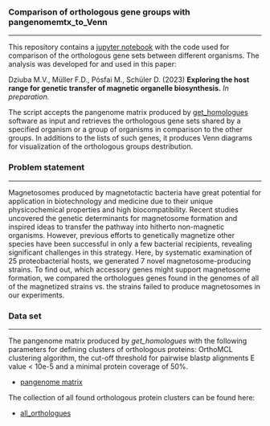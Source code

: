 ### Comparison of orthologous gene groups with pangenomemtx_to_Venn
---

This repository contains a <a href="pangenomemtx_to_Venn.ipynb" title="pangenomemtx_to_Venn">jupyter notebook</a> with the code used for comparison of the orthologous gene sets between different organisms. The analysis was developed for and used in this paper:

Dziuba M.V., Müller F.D., Pósfai M., Schüler D. (2023) **Exploring the host range for genetic transfer of magnetic organelle biosynthesis.** *In preparation.*

The script accepts the pangenome matrix produced by <a href="https://github.com/eead-csic-compbio/get_homologues" title="get_homologues">get_homologues</a> software as input and retrieves the orthologous gene sets shared by a specified organism or a group of organisms in comparison to the other groups. In additions to the lists of such genes, it produces Venn diagrams for visualization of the orthologous groups destribution.

### Problem statement

---

Magnetosomes produced by magnetotactic bacteria have great potential for application in biotechnology and medicine due to their unique physicochemical properties and high biocompatibility. Recent studies uncovered the genetic determinants for magnetosome formation and inspired ideas to transfer the pathway into hitherto non-magnetic organisms. However, previous efforts to genetically magnetize other species have been successful in only a few bacterial recipients, revealing significant challenges in this strategy. Here, by systematic examination of 25 proteobacterial hosts, we generated 7 novel magnetosome-producing strains. To find out, which accessory genes might support magnetosome formation, we compared the orthologues genes found in the genomes of all of the magnetized strains vs. the strains failed to produce magnetosomes in our experiments.

### Data set

---

The pangenome matrix produced by *get_homologues* with the following parameters for defining clusters of orthologous proteins: OrthoMCL clustering algorithm, the cut-off threshold for pairwise blastp alignments E value < 10e-5 and a minimal protein coverage of 50%.

* <a href="pangenome_matrix_t0.tr.tab" title="pangenome_matrix_t0.tr.tab">pangenome matrix</a>

The collection of all found orthologous protein clusters can be found here:
* <a href="sample_intersection.7z" title="all_orthologues">all_orthologues</a>
